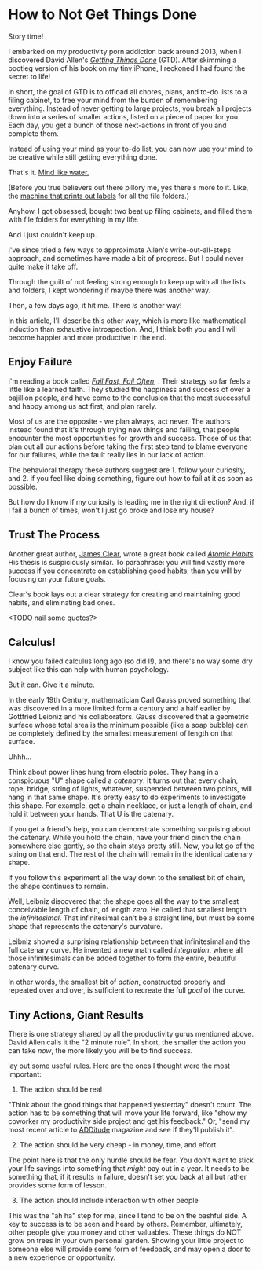 How to Not Get Things Done
==========================

Story time!

I embarked on my productivity porn addiction back around 2013, when I discovered David Allen's [_Getting Things Done_](LINK) (GTD).  After skimming a bootleg version of his book on my tiny iPhone, I reckoned I had found the secret to life!

In short, the goal of GTD is to offload all chores, plans, and to-do lists to a filing cabinet, to free your mind from the burden of remembering everything.  Instead of never getting to large projects, you break all projects down into a series of smaller actions, listed on a piece of paper for you.  Each day, you get a bunch of those next-actions in front of you and complete them.

Instead of using your mind as your to-do list, you can now use your mind to be creative while still getting everything done.

That's it.  [Mind like water.](LINK)

(Before you true believers out there pillory me, yes there's more to it.  Like, the [machine that prints out labels](LINK) for all the file folders.)

Anyhow, I got obsessed, bought two beat up filing cabinets, and filled them with file folders for everything in my life.

And I just couldn't keep up.

I've since tried a few ways to approximate Allen's write-out-all-steps approach, and sometimes have made a bit of progress.  But I could never quite make it take off.

Through the guilt of not feeling strong enough to keep up with all the lists and folders, I kept wondering if maybe there was another way.

Then, a few days ago, it hit me.  There _is_ another way!

In this article, I'll describe this other way, which is more like mathematical induction than exhaustive introspection.  And, I think both you and I will become happier and more productive in the end.

## Enjoy Failure

I'm reading a book called [_Fail Fast, Fail Often_](LINK), <TODO by A B and C D>.  Their strategy so far feels a little like a learned faith.  They studied the happiness and success of over a bajillion people, and have come to the conclusion that the most successful and happy among us act first, and plan rarely.

Most of us are the opposite - we plan always, act never.  The authors instead found that it's through trying new things and failing, that people encounter the most opportunities for growth and success.  Those of us that plan out all our actions before taking the first step tend to blame everyone for our failures, while the fault really lies in our lack of action.

The behavioral therapy these authors suggest are 1. follow your curiosity, and 2. if you feel like doing something, figure out how to fail at it as soon as possible.

But how do I know if my curiosity is leading me in the right direction?  And, if I fail a bunch of times, won't I just go broke and lose my house?

## Trust The Process

Another great author, [James Clear](LINK), wrote a great book called [_Atomic Habits_](LINK).  His thesis is suspiciously similar.  To paraphrase:  you will find vastly more success if you concentrate on establishing good habits, than you will by focusing on your future goals.

Clear's book lays out a clear strategy for creating and maintaining good habits, and eliminating bad ones.

<TODO nail some quotes?>

## Calculus!

I know you failed calculus long ago (so did I!), and there's no way some dry subject like this can help with human psychology.

But it can.  Give it a minute.

In the early 19th Century, mathematician Carl Gauss proved something that was discovered in a more limited form a century and a half earlier by Gottfried Leibniz and his collaborators.  Gauss discovered that a geometric surface whose total area is the minimum possible (like a soap bubble) can be completely defined by the smallest measurement of length on that surface.

Uhhh...

Think about power lines hung from electric poles.  They hang in a conspicuous "U" shape called a _catenary_.  It turns out that every chain, rope, bridge, string of lights, whatever, suspended between two points, will hang in that same shape.  It's pretty easy to do experiments to investigate this shape.  For example, get a chain necklace, or just a length of chain, and hold it between your hands.  That U is the catenary.

If you get a friend's help, you can demonstrate something surprising about the catenary.  While you hold the chain, have your friend pinch the chain somewhere else gently, so the chain stays pretty still.  Now, you let go of the string on that end.  The rest of the chain will remain in the identical catenary shape.

If you follow this experiment all the way down to the smallest bit of chain, the shape continues to remain.

Well, Leibniz discovered that the shape goes all the way to the smallest conceivable length of chain, of length _zero_.  He called that smallest length the _infinitesimal_.  That infinitesimal can't be a straight line, but must be some shape that represents the catenary's curvature.

Leibniz showed a surprising relationship between that infinitesimal and the full catenary curve.  He invented a new math called _integration_, where all those infinitesimals can be added together to form the entire, beautiful catenary curve.

In other words, the smallest bit of _action_, constructed properly and repeated over and over, is sufficient to recreate the full _goal_ of the curve.

## Tiny Actions, Giant Results

There is one strategy shared by all the productivity gurus mentioned above.  David Allen calls it the "2 minute rule".  In short, the smaller the action you can take _now_, the more likely you will be to find success.

<note B and D> lay out some useful rules.  Here are the ones I thought were the most important:

1. The action should be real

"Think about the good things that happened yesterday" doesn't count.  The action has to be something that will move your life forward, like "show my coworker my productivity side project and get his feedback."  Or, "send my most recent article to [ADDitude](LINK) magazine and see if they'll publish it".

2. The action should be very cheap - in money, time, and effort

The point here is that the only hurdle should be fear.  You don't want to stick your life savings into something that *might* pay out in a year.  It needs to be something that, if it results in failure, doesn't set you back at all but rather provides some form of lesson.

3. The action should include interaction with other people

This was the "ah ha" step for me, since I tend to be on the bashful side.  A key to success is to be seen and heard by others.  Remember, ultimately, other people give you money and other valuables.  These things do NOT grow on trees in your own personal garden.  Showing your little project to someone else will provide some form of feedback, and may open a door to a new experience or opportunity.



